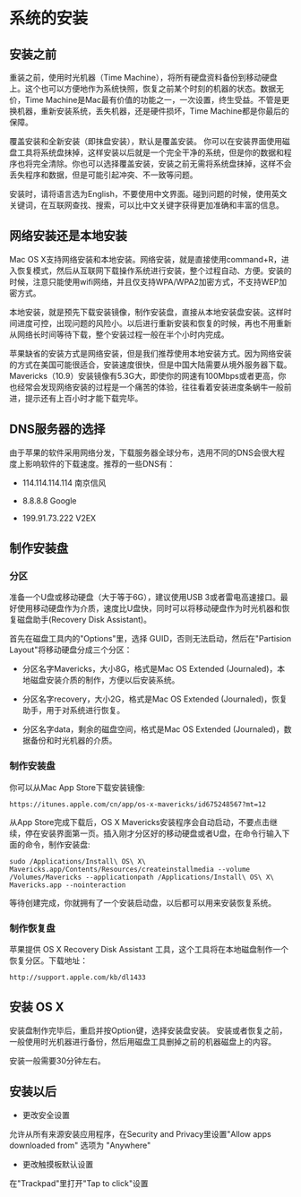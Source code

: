 # 系统的安装

## 安装之前

重装之前，使用时光机器（Time Machine），将所有硬盘资料备份到移动硬盘上。这个也可以方便地作为系统快照，恢复之前某个时刻的机器的状态。数据无价，Time Machine是Mac最有价值的功能之一，一次设置，终生受益。不管是更换机器，重新安装系统，丢失机器，还是硬件损坏，Time Machine都是你最后的保障。

覆盖安装和全新安装（即抹盘安装），默认是覆盖安装。 你可以在安装界面使用磁盘工具将系统盘抹掉，这样安装以后就是一个完全干净的系统，但是你的数据和程序也将完全清除。你也可以选择覆盖安装，安装之前无需将系统盘抹掉，这样不会丢失程序和数据，但是可能引起冲突、不一致等问题。

安装时，请将语言选为English，不要使用中文界面。碰到问题的时候，使用英文关键词，在互联网查找、搜索，可以比中文关键字获得更加准确和丰富的信息。

## 网络安装还是本地安装

Mac OS X支持网络安装和本地安装。网络安装，就是直接使用command+R，进入恢复模式，然后从互联网下载操作系统进行安装，整个过程自动、方便。安装的时候，注意只能使用wifi网络，并且仅支持WPA/WPA2加密方式，不支持WEP加密方式。

本地安装，就是预先下载安装镜像，制作安装盘，直接从本地安装盘安装。这样时间进度可控，出现问题的风险小。以后进行重新安装和恢复的时候，再也不用重新从网络长时间等待下载，整个安装过程一般在半个小时内完成。

苹果缺省的安装方式是网络安装，但是我们推荐使用本地安装方式。因为网络安装的方式在美国可能很适合，安装速度很快，但是中国大陆需要从境外服务器下载。Mavericks（10.9）安装镜像有5.3G大，即使你的网速有100Mbps或者更高，你也经常会发现网络安装的过程是一个痛苦的体验，往往看着安装进度条蜗牛一般前进，提示还有上百小时才能下载完毕。

## DNS服务器的选择

由于苹果的软件采用网络分发，下载服务器全球分布，选用不同的DNS会很大程度上影响软件的下载速度。推荐的一些DNS有：

* 114.114.114.114 南京信风

* 8.8.8.8         Google

* 199.91.73.222   V2EX

## 制作安装盘

### 分区

准备一个U盘或移动硬盘（大于等于6G），建议使用USB 3或者雷电高速接口。最好使用移动硬盘作为介质，速度比U盘快，同时可以将移动硬盘作为时光机器和恢复磁盘助手(Recovery Disk Assistant)。

首先在磁盘工具内的"Options"里，选择 GUID，否则无法启动，然后在"Partision Layout"将移动硬盘分成三个分区：

* 分区名字Mavericks，大小8G，格式是Mac OS Extended (Journaled)，本地磁盘安装介质的制作，方便以后安装系统。

* 分区名字recovery，大小2G，格式是Mac OS Extended (Journaled)，恢复助手，用于对系统进行恢复。

* 分区名字data，剩余的磁盘空间，格式是Mac OS Extended (Journaled)，数据备份和时光机器的介质。

### 制作安装盘

你可以从Mac App Store下载安装镜像:

    https://itunes.apple.com/cn/app/os-x-mavericks/id675248567?mt=12

从App Store完成下载后，OS X Mavericks安装程序会自动启动，不要点击继续，停在安装界面第一页。插入刚才分区好的移动硬盘或者U盘，在命令行输入下面的命令，制作安装盘:

    sudo /Applications/Install\ OS\ X\ Mavericks.app/Contents/Resources/createinstallmedia --volume /Volumes/Mavericks --applicationpath /Applications/Install\ OS\ X\ Mavericks.app --nointeraction

等待创建完成，你就拥有了一个安装启动盘，以后都可以用来安装恢复系统。

### 制作恢复盘

苹果提供 OS X Recovery Disk Assistant 工具，这个工具将在本地磁盘制作一个恢复分区。下载地址：

    http://support.apple.com/kb/dl1433

## 安装 OS X

安装盘制作完毕后，重启并按Option键，选择安装盘安装。 安装或者恢复之前，一般使用时光机器进行备份，然后用磁盘工具删掉之前的机器磁盘上的内容。

安装一般需要30分钟左右。

## 安装以后

* 更改安全设置

允许从所有来源安装应用程序，在Security and Privacy里设置"Allow apps downloaded from" 选项为 "Anywhere"

* 更改触摸板默认设置

在"Trackpad"里打开"Tap to click"设置
